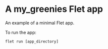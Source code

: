 # A my_greenies Flet app

An example of a minimal Flet app.

To run the app:

```
flet run [app_directory]
```
